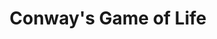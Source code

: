 ---
title: Conway's Game of Life
layout: collection
permalink: /tdd/examples/conways-game-of-life/
collection: conways-game-of-life
entries_layout: grid
classes: wide
---